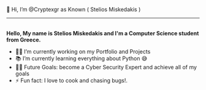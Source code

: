 👋 Hi, I’m @Cryptexgr as Known ( Stelios Miskedakis )
<hr>
<br>
<strong>Hello, My name is Stelios Miskedakis and I'm a Computer Science student from Greece.</strong>

- 👨‍💻 I’m currently working on my Portfolio and Projects
- 📚 I’m currently learning everything about Python 😅
- 💪🏼 Future Goals: become a Cyber Security Expert and achieve all of my goals
- ⚡ Fun fact: I love to cook and chasing bugs!.

